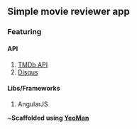## Simple movie reviewer app

### Featuring

#### API
1. [TMDb API](https://www.themoviedb.org/documentation/api)
2. [Disqus](https://disqus.com/api/docs/)

#### Libs/Frameworks
1. AngularJS


~<b>Scaffolded using [YeoMan](http://yeoman.io/)</b>
